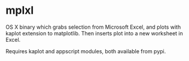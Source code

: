 mplxl
=====

OS X binary which grabs selection from Microsoft Excel, and plots with kaplot extension to matplotlib. Then inserts plot into a new worksheet in Excel.

Requires kaplot and appscript modules, both available from pypi.

